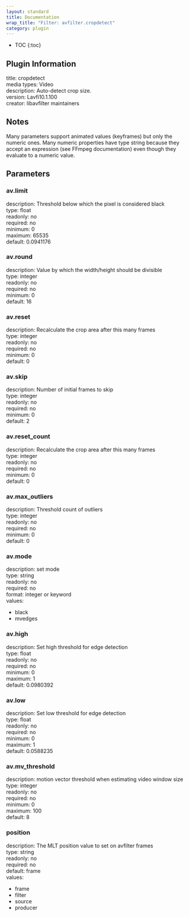 ```yaml
---
layout: standard
title: Documentation
wrap_title: "Filter: avfilter.cropdetect"
category: plugin
---
```

* TOC
{:toc}

## Plugin Information

title: cropdetect  
media types:
Video  
description: Auto-detect crop size.  
version: Lavfi10.1.100  
creator: libavfilter maintainers  

## Notes

Many parameters support animated values (keyframes) but only the numeric ones. Many numeric properties have type string because they accept an expression (see FFmpeg documentation) even though they evaluate to a numeric value.

## Parameters

### av.limit

  
description:
Threshold below which the pixel is considered black  
type: float  
readonly: no  
required: no  
minimum: 0  
maximum: 65535  
default: 0.0941176  

### av.round

  
description:
Value by which the width/height should be divisible  
type: integer  
readonly: no  
required: no  
minimum: 0  
default: 16  

### av.reset

  
description:
Recalculate the crop area after this many frames  
type: integer  
readonly: no  
required: no  
minimum: 0  
default: 0  

### av.skip

  
description:
Number of initial frames to skip  
type: integer  
readonly: no  
required: no  
minimum: 0  
default: 2  

### av.reset_count

  
description:
Recalculate the crop area after this many frames  
type: integer  
readonly: no  
required: no  
minimum: 0  
default: 0  

### av.max_outliers

  
description:
Threshold count of outliers  
type: integer  
readonly: no  
required: no  
minimum: 0  
default: 0  

### av.mode

  
description:
set mode  
type: string  
readonly: no  
required: no  
format: integer or keyword  
values:  

* black
* mvedges

### av.high

  
description:
Set high threshold for edge detection  
type: float  
readonly: no  
required: no  
minimum: 0  
maximum: 1  
default: 0.0980392  

### av.low

  
description:
Set low threshold for edge detection  
type: float  
readonly: no  
required: no  
minimum: 0  
maximum: 1  
default: 0.0588235  

### av.mv_threshold

  
description:
motion vector threshold when estimating video window size  
type: integer  
readonly: no  
required: no  
minimum: 0  
maximum: 100  
default: 8  

### position

  
description:
The MLT position value to set on avfilter frames  
type: string  
readonly: no  
required: no  
default: frame  
values:  

* frame
* filter
* source
* producer

